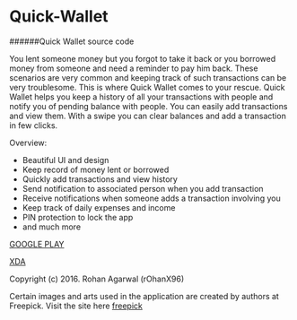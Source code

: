 # Quick-Wallet
######Quick Wallet source code


You lent someone money but you forgot to take it back or you borrowed money from someone and need a reminder to pay him back. These scenarios are very common and keeping track of such transactions can be very troublesome. This is where Quick Wallet comes to your rescue. Quick Wallet helps you keep a history of all your transactions with people and notify you of pending balance with people. You can easily add transactions and view them. With a swipe you can clear balances and add a transaction in few clicks.

Overview:
- Beautiful UI and design
- Keep record of money lent or borrowed
- Quickly add transactions and view history
- Send notification to associated person when you add transaction
- Receive notifications when someone adds a transaction involving you
- Keep track of daily expenses and income
- PIN protection to lock the app
- and much more

[GOOGLE PLAY](https://play.google.com/store/apps/details?id=com.rose.quickwallet)

[XDA](http://forum.xda-developers.com/android/apps-games/app-quick-wallet-track-owes-money-t3228083)

Copyright (c) 2016. Rohan Agarwal (rOhanX96)

Certain images and arts used in the application are created by authors at Freepick. Visit the site here [freepick](http://www.freepik.com)
